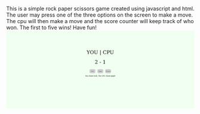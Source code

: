 This is a simple rock paper scissors game created using javascript and html.
The user may press one of the three options on the screen to make a move.
The cpu will then make a move and the score counter will keep track of who won.
The first to five wins! Have fun!
![screenshot](./GameScreenshot.png )
